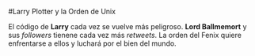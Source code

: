 #Larry Plotter y la Orden de Unix

El código de **Larry** cada vez se vuelve más peligroso.
**Lord Ballmemort** y sus *followers* tienene cada vez más *retweets*.
La orden del Fenix quiere enfrentarse a ellos y luchará por el bien del mundo.
